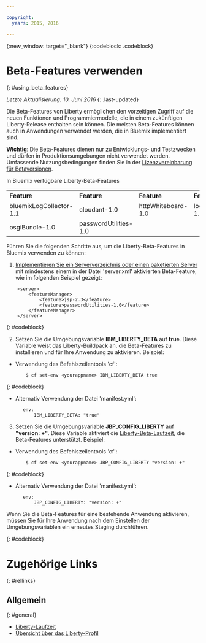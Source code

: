 ```yaml
---

copyright:
  years: 2015, 2016

---
```


{:new_window: target="_blank"}
{:codeblock: .codeblock}

# Beta-Features verwenden
{: #using_beta_features}

*Letzte Aktualisierung: 10. Juni 2016*
{: .last-updated}

Die Beta-Features von Liberty ermöglichen den vorzeitigen Zugriff auf die neuen Funktionen und Programmiermodelle, die in einem zukünftigen Liberty-Release enthalten sein können. Die meisten Beta-Features können auch in Anwendungen verwendet werden, die in Bluemix implementiert sind.

**Wichtig**: Die Beta-Features dienen nur zu Entwicklungs- und Testzwecken und dürfen in Produktionsumgebungen nicht verwendet werden. Umfassende Nutzungsbedingungen finden Sie in der
[ Lizenzvereinbarung für Betaversionen](http://public.dhe.ibm.com/ibmdl/export/pub/software/websphere/wasdev/downloads/wlp/beta/lafiles/en.html).

In Bluemix verfügbare Liberty-Beta-Features
<table>
<tr>
<th align="left">Feature</th>
<th align="left">Feature</th>
<th align="left">Feature</th>
<th align="left">Feature</th>
</tr>

<tr>
<td>bluemixLogCollector-1.1</td>
<td>cloudant-1.0</td>
<td>httpWhiteboard-1.0</td>
<td>logstashCollector-1.1</td>
</tr>

<tr>
<td>osgiBundle-1.0</td>
<td>passwordUtilities-1.0</td>
<td></td>
<td></td>
<td></td>
</tr>

</table>

Führen Sie die folgenden Schritte aus, um die Liberty-Beta-Features in Bluemix verwenden zu können:

1. [Implementieren Sie ein Serververzeichnis oder einen paketierten Server](optionsForPushing.html) mit mindestens einem in der Datei 'server.xml' aktivierten Beta-Feature, wie im folgenden Beispiel gezeigt:
```
    <server>
        <featureManager>
            <feature>jsp-2.3</feature>
            <feature>passwordUtilities-1.0</feature>
        </featureManager>
    </server>
```
{: #codeblock}

2.  Setzen Sie die Umgebungsvariable **IBM_LIBERTY_BETA** auf **true**. Diese Variable weist das
Liberty-Buildpack an, die Beta-Features zu installieren und für Ihre Anwendung zu aktivieren.  Beispiel:
  * Verwendung des Befehlszeilentools 'cf':
```
       $ cf set-env <yourappname> IBM_LIBERTY_BETA true
```
{: #codeblock}

  * Alternativ Verwendung der Datei 'manifest.yml':
```
      env:
          IBM_LIBERTY_BETA: "true"
```

3. Setzen Sie die Umgebungsvariable **JBP_CONFIG_LIBERTY** auf **"version: +"**. Diese Variable aktiviert die [Liberty-Beta-Laufzeit](buildpackDefaults.html#liberty_versions), die Beta-Features unterstützt. Beispiel:
  * Verwendung des Befehlszeilentools 'cf':
```
       $ cf set-env <yourappname> JBP_CONFIG_LIBERTY "version: +"
```
{: #codeblock}

  * Alternativ Verwendung der Datei 'manifest.yml':
```
      env:
          JBP_CONFIG_LIBERTY: "version: +"
```

Wenn Sie die Beta-Features für eine bestehende Anwendung aktivieren, müssen Sie für Ihre Anwendung nach dem Einstellen der Umgebungsvariablen ein erneutes Staging durchführen.

{: #codeblock}

# Zugehörige Links
{: #rellinks}
## Allgemein
{: #general}
* [Liberty-Laufzeit](index.html)
* [Übersicht über das Liberty-Profil](http://www-01.ibm.com/support/knowledgecenter/SSAW57_8.5.5/com.ibm.websphere.wlp.nd.doc/ae/cwlp_about.html)
